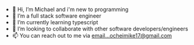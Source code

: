 - 👋 Hi, I’m Michael and i'm new to programming 
- 👀 I’m a full stack software engineer
- 🌱 I’m currently learning typescript 
- 💞️ I’m looking to collaborate with other software developers/engineers
- 📫 You can reach out to me via email...ocheimike17@gmail.com

<!---
MichaelFED/MichaelFED is a ✨ special ✨ repository because its `README.md` (this file) appears on your GitHub profile.
You can click the Preview link to take a look at your changes.
--->
